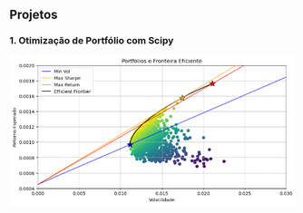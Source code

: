 ## Projetos

### 1. Otimização de Portfólio com Scipy

<p align="center">
<img src="https://github.com/emanuelprd/Projetos-Financas/blob/main/Fronteira%20Eficiente/Fronteira%20Eficiente.png" width="700"/>
</p>

